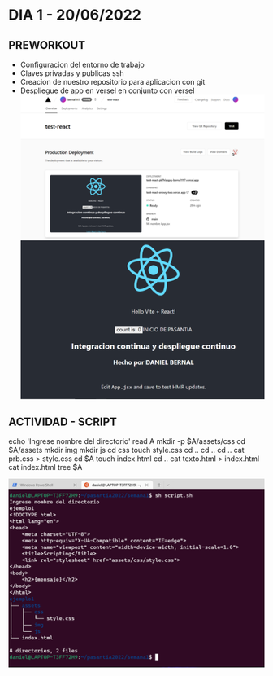 #   DIA 1 - 20/06/2022

## PREWORKOUT
-   Configuracion del entorno de trabajo
-   Claves privadas y publicas ssh
-   Creacion de nuestro repositorio para aplicacion con git
-   Despliegue de app en versel en conjunto con versel
    ![img](/assets/uno.PNG)
    ![img](/assets/dos.PNG)
    
## ACTIVIDAD - SCRIPT
echo 'Ingrese nombre del directorio'
read A
mkdir -p $A/assets/css
cd $A/assets
mkdir img
mkdir js
cd css
touch style.css
cd ..
cd ..
cd ..
cat prb.css > style.css
cd $A
touch index.html
cd ..
cat texto.html > index.html
cat index.html 
tree $A

 ![img](/assets/script.PNG)

